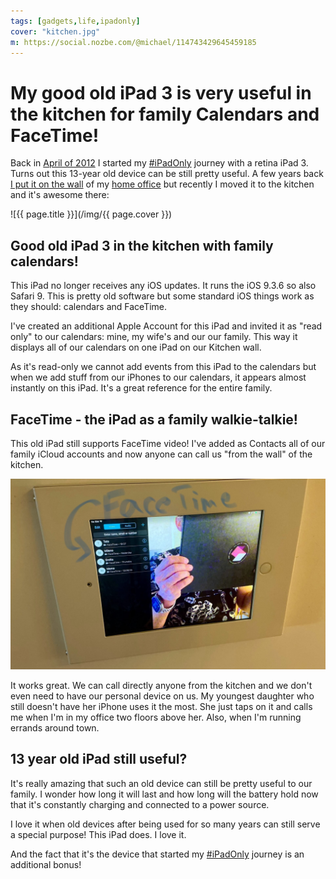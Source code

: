 ```yaml
---
tags: [gadgets,life,ipadonly]
cover: "kitchen.jpg"
m: https://social.nozbe.com/@michael/114743429645459185
---
```


# My good old iPad 3 is very useful in the kitchen for family Calendars and FaceTime!

Back in [April of 2012](/ipad-as-my-main-computer-prologue/) I started my [#iPadOnly](/ipadonly) journey with a retina iPad 3. Turns out this 13-year old device can be still pretty useful. A few years back [I put it on the wall](/ipad3) of my [home office](/office) but recently I moved it to the kitchen and it's awesome there:

<!--More-->

![{{ page.title }}](/img/{{ page.cover }})

## Good old iPad 3 in the kitchen with family calendars!

This iPad no longer receives any iOS updates. It runs the iOS 9.3.6 so also Safari 9. This is pretty old software but some standard iOS things work as they should: calendars and FaceTime.

I've created an additional Apple Account for this iPad and invited it as "read only" to our calendars: mine, my wife's and our our family. This way it displays all of our calendars on one iPad on our Kitchen wall.

As it's read-only we cannot add events from this iPad to the calendars but when we add stuff from our iPhones to our calendars, it appears almost instantly on this iPad. It's a great reference for the entire family.

## FaceTime - the iPad as a family walkie-talkie!

This old iPad still supports FaceTime video! I've added as Contacts all of our family iCloud accounts and now anyone can call us "from the wall" of the kitchen.

![{{ page.title }} facetime](/img/kitchen-facetime.jpg)

It works great. We can call directly anyone from the kitchen and we don't even need to have our personal device on us. My youngest daughter who still doesn't have her iPhone uses it the most. She just taps on it and calls me when I'm in my office two floors above her. Also, when I'm running errands around town.

## 13 year old iPad still useful?

It's really amazing that such an old device can still be pretty useful to our family. I wonder how long it will last and how long will the battery hold now that it's constantly charging and connected to a power source.

I love it when old devices after being used for so many years can still serve a special purpose! This iPad does. I love it.

And the fact that it's the device that started my [#iPadOnly](/ipadonly) journey is an additional bonus!

[n]: https://michael.gratis/nozbe
[np]: https://michael.gratis/nozbepersonal